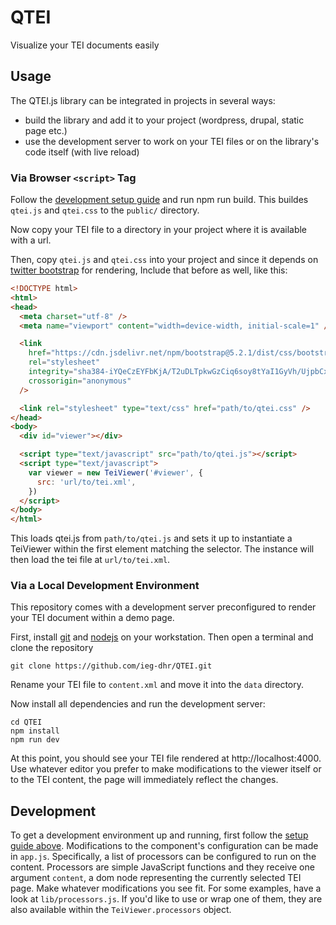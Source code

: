 # QTEI

Visualize your TEI documents easily

## Usage

The QTEI.js library can be integrated in projects in several ways:

* build the library and add it to your project (wordpress, drupal, static page
  etc.)
* use the development server to work on your TEI files or on the library's code
  itself (with live reload)

### Via Browser `<script>` Tag

Follow the [development setup guide](#via-a-local-development-environment) and
run npm run build. This buildes `qtei.js` and `qtei.css` to the `public/`
directory.

Now copy your TEI file to a directory in your project where it is available
with a url.

Then, copy `qtei.js` and `qtei.css` into your project and since it depends on
[twitter bootstrap](https://www.npmjs.com/package/bootstrap) for rendering,
Include that before as well, like this:

~~~html
<!DOCTYPE html>
<html>
<head>
  <meta charset="utf-8" />
  <meta name="viewport" content="width=device-width, initial-scale=1" />

  <link
    href="https://cdn.jsdelivr.net/npm/bootstrap@5.2.1/dist/css/bootstrap.min.css"
    rel="stylesheet"
    integrity="sha384-iYQeCzEYFbKjA/T2uDLTpkwGzCiq6soy8tYaI1GyVh/UjpbCx/TYkiZhlZB6+fzT"
    crossorigin="anonymous"
  />

  <link rel="stylesheet" type="text/css" href="path/to/qtei.css" />
</head>
<body>
  <div id="viewer"></div>

  <script type="text/javascript" src="path/to/qtei.js"></script>
  <script type="text/javascript">
    var viewer = new TeiViewer('#viewer', {
      src: 'url/to/tei.xml',
    })
  </script>
</body>
</html>
~~~

This loads qtei.js from `path/to/qtei.js` and sets it up to instantiate a
TeiViewer within the first element matching the selector. The instance will
then load the tei file at `url/to/tei.xml`.

### Via a Local Development Environment

This repository comes with a development server preconfigured to render your
TEI document within a demo page.

First, install [git](https://git-scm.com/) and [nodejs](https://nodejs.org/) on
your workstation. Then open a terminal and clone the repository

    git clone https://github.com/ieg-dhr/QTEI.git

Rename your TEI file to `content.xml` and move it into the `data` directory.

Now install all dependencies and run the development server:

    cd QTEI
    npm install
    npm run dev

At this point, you should see your TEI file rendered at http://localhost:4000.
Use whatever editor you prefer to make modifications to the viewer itself or to
the TEI content, the page will immediately reflect the changes.


## Development

To get a development environment up and running, first follow the
[setup guide above](#via-a-local-development-environment). Modifications to the
component's configuration can be made in `app.js`. Specifically, a list of
processors can be configured to run on the content. Processors are simple
JavaScript functions and they receive one argument `content`, a dom node
representing the currently selected TEI page. Make whatever modifications you
see fit. For some examples, have a look at `lib/processors.js`. If you'd like
to use or wrap one of them, they are also available within the
`TeiViewer.processors` object.
